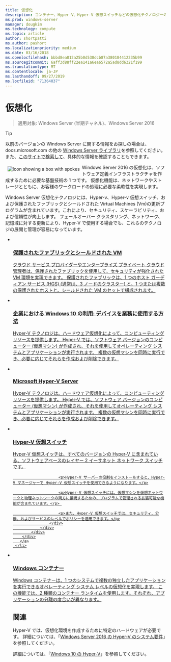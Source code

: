```yaml
---
title: 仮想化
description: コンテナー、Hyper-V、Hyper-V 仮想スイッチなどの仮想化テクノロジーの概要と、Windows Server 2016 以降のバージョンのオペレーティング システムに関する追加コンテンツへのリンクを示します。
ms.prod: windows-server
manager: dougkim
ms.technology: compute
ms.topic: article
author: shortpatti
ms.author: pashort
ms.localizationpriority: medium
ms.date: 03/16/2018
ms.openlocfilehash: bbbd8ea812a25b0d538dcb87a380184412235b99
ms.sourcegitcommit: 6aff3d88ff22ea141a6ea6572a5ad8dd6321f199
ms.translationtype: MT
ms.contentlocale: ja-JP
ms.lasthandoff: 09/27/2019
ms.locfileid: "71364037"
---
```

# <a name="virtualization"></a>仮想化

>適用対象: Windows Server (半期チャネル)、Windows Server 2016 

>[!TIP]
> 以前のバージョンの Windows Server に関する情報をお探しの場合は、 docs.microsoft.com の他の [Windows Server ライブラリ](/previous-versions/windows/)を参照してください。 また、[このサイトで検索して](https://docs.microsoft.com/search/index?search=Windows+Server&dataSource=previousVersions)、具体的な情報を確認することもできます。

<img src="../media/landing-icons/virtualization.png" style='float:left; padding:.5em;' alt="Icon showing a box with spokes"> Windows Server 2016 の仮想化は、ソフトウェア定義インフラストラクチャを作成するために必要な基盤技術の 1 つです。 仮想化機能は、ネットワークやストレージとともに、お客様のワークロードの処理に必要な柔軟性を実現します。

Windows Server 仮想化テクノロジには、Hyper-v、Hyper-v 仮想スイッチ、および保護されたファブリックとシールドされた Virtual Machines \(Vm\)の更新プログラムが含まれています。これにより、セキュリティ、スケーラビリティ、および信頼性が向上します。 フェールオーバー クラスタリング、ネットワーク、記憶域に対する更新により、Hyper-V で使用する場合でも、これらのテクノロジの展開と管理が容易になっています。 


<ul class="cardsI panelContent">
<li>
        <a href="../security/guarded-fabric-shielded-vm/guarded-fabric-and-shielded-vms-top-node.md">
          <div class="cardSize">
            <div class="cardPadding">
                <div class="card">
                    <div class="cardImageOuter">
                        <div class="cardImage">
                            <img src="../media/i-access.svg" alt="" />
                        </div>
                    </div>
                    <div class="cardText">
                        <h3>保護されたファブリックとシールドされた VM</h3>
                        <p>クラウド サービス プロバイダーやエンタープライズ プライベート クラウド管理者は、保護されたファブリックを使用して、セキュリティが強化された VM 環境を実現できます。 保護されたファブリックは、1 つのホスト ガーディアン サービス (HGS) (通常は、3 ノードのクラスター) と、1 つまたは複数の保護されたホストと、シールドされた VM のセットで構成されます。</p>
                    </div>
                </div>
            </div>
        </div>
       </a>
    </li>
<li>
        <a href="/hyper-v/Hyper-V-on-Windows-Server.md">
          <div class="cardSize">
            <div class="cardPadding">
                <div class="card">
                    <div class="cardImageOuter">
                        <div class="cardImage">
                            <img src="../media/i-access.svg" alt="" />
                        </div>
                    </div>
                    <div class="cardText">
                        <h3>企業における Windows 10 の利用: デバイスを業務に使用する方法</h3>
                        <p>Hyper-V テクノロジは、ハードウェア仮想化によって、コンピューティング リソースを提供します。 Hyper-V では、ソフトウェア バージョンのコンピューター (仮想マシン) が作成され、それを使用してオペレーティング システムとアプリケーションが実行されます。 複数の仮想マシンを同時に実行でき、必要に応じてそれらを作成および削除できます。 </p>
                    </div>
                </div>
            </div>
        </div>
       </a>
     </li>

<li>
        <a href="https://docs.microsoft.com/windows-server/virtualization/hyper-v/hyper-v-server-2016">
          <div class="cardSize">
            <div class="cardPadding">
                <div class="card">
                    <div class="cardImageOuter">
                        <div class="cardImage">
                            <img src="../media/i-access.svg" alt="" />
                        </div>
                    </div>
                    <div class="cardText">
                        <h3>Microsoft Hyper-V Server</h3>
                        <p>Hyper-V テクノロジは、ハードウェア仮想化によって、コンピューティング リソースを提供します。 Hyper-V では、ソフトウェア バージョンのコンピューター (仮想マシン) が作成され、それを使用してオペレーティング システムとアプリケーションが実行されます。 複数の仮想マシンを同時に実行でき、必要に応じてそれらを作成および削除できます。 </p>
                    </div>
                </div>
            </div>
        </div>
       </a>
     </li>


<li>
        <a href="hyper-v-virtual-switch/Hyper-V-Virtual-Switch.md">
          <div class="cardSize">
            <div class="cardPadding">
                <div class="card">
                    <div class="cardImageOuter">
                        <div class="cardImage">
                            <img src="../media/i-access.svg" alt="" />
                        </div>
                    </div>
                    <div class="cardText">
                        <h3>Hyper-V 仮想スイッチ</h3>
                        <p>Hyper-V 仮想スイッチは、すべてのバージョンの Hyper-V に含まれている、ソフトウェアベースのレイヤー 2 イーサネット ネットワーク スイッチです。</p>

                        <p>Hyper-V サーバーの役割をインストールすると、Hyper-V マネージャーで Hyper-V 仮想スイッチを使用できるようになります。</p>

                        <p>Hyper-V 仮想スイッチには、仮想マシンを仮想ネットワークと物理ネットワークの両方に接続するための、プログラムで管理される拡張可能な機能が含まれています。</p> 

                        <p>また、Hyper-V 仮想スイッチでは、セキュリティ、分離、およびサービスのレベルでポリシーを適用できます。</p>
                    </div>
                </div>
            </div>
        </div>
       </a>
     </li>


<li>
       <a href="https://docs.microsoft.com/virtualization/windowscontainers">
          <div class="cardSize">
            <div class="cardPadding">
                <div class="card">
                    <div class="cardImageOuter">
                        <div class="cardImage">
                            <img src="../media/i-access.svg" alt="" />
                        </div>
                    </div>
                    <div class="cardText">
                        <h3>Windows コンテナー</h3>
                        <p>Windows コンテナーは、1 つのシステムで複数の独立したアプリケーションを実行できるオペレーティング システム レベルの仮想化を実現します。 この機能では、2 種類のコンテナー ランタイムを使用します。それぞれ、アプリケーションの分離の度合いが異なります。</p>
                    </div>
                </div>
            </div>
        </div>
       </a>
     </li>




## <a name="related"></a>関連

Hyper-V では、仮想化環境を作成するために特定のハードウェアが必要です。 詳細については、「[Windows Server 2016 の Hyper-V のシステム要件](./hyper-v/system-requirements-for-hyper-v-on-windows.md)」を参照してください。 

詳細については、「[Windows 10 の Hyper-V](https://docs.microsoft.com/virtualization/hyper-v-on-windows)」を参照してください。

